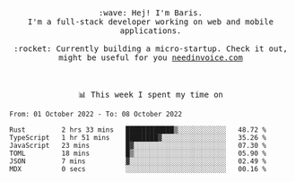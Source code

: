 <p align="center">
  <br><br>
  <samp>
    :wave: Hej! I'm Baris.
    <br>I'm a full-stack developer working on web and mobile applications.
       <br><br>:rocket: Currently building a micro-startup. Check it out, might be useful for you <a href="https://needinvoice.com/" target="_blank">needinvoice.com</a>

  </samp>
 <br><br><br>
</p>
<p align=center><samp>📊  This week I spent my time on</samp></p>


<!--START_SECTION:waka-->

```text
From: 01 October 2022 - To: 08 October 2022

Rust         2 hrs 33 mins   ████████████▒░░░░░░░░░░░░   48.72 %
TypeScript   1 hr 51 mins    ████████▓░░░░░░░░░░░░░░░░   35.26 %
JavaScript   23 mins         █▓░░░░░░░░░░░░░░░░░░░░░░░   07.30 %
TOML         18 mins         █▒░░░░░░░░░░░░░░░░░░░░░░░   05.90 %
JSON         7 mins          ▓░░░░░░░░░░░░░░░░░░░░░░░░   02.49 %
MDX          0 secs          ░░░░░░░░░░░░░░░░░░░░░░░░░   00.16 %
```

<!--END_SECTION:waka-->


